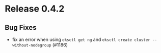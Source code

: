 # Release 0.4.2

## Bug Fixes
- fix an error when using `eksctl get ng` and `eksctl create cluster --without-nodegroup` (#1186)